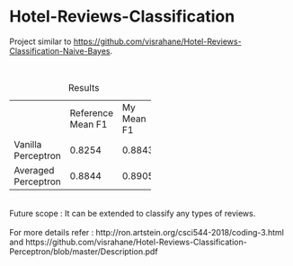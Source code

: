# Hotel-Reviews-Classification

Project similar to https://github.com/visrahane/Hotel-Reviews-Classification-Naive-Bayes.

<br>

<table style="width:50%">
<caption>Results</caption>
<tr>
  <td><td>Reference Mean F1</td><td>My Mean F1</td>
</tr>
<tr>
<td>Vanilla Perceptron<td>0.8254</td><td>0.8843</td>
</tr>
<tr>
<td>Averaged Perceptron<td>0.8844</td><td>0.8905</td>
</tr>
</table>
<br> Future scope :  It can be extended to classify any types of reviews.
<br>
<br>
For more details refer : http://ron.artstein.org/csci544-2018/coding-3.html and https://github.com/visrahane/Hotel-Reviews-Classification-Perceptron/blob/master/Description.pdf


